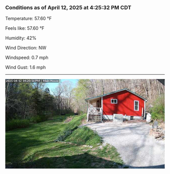 ### Conditions as of April 12, 2025 at 4:25:32 PM CDT 

Temperature: 57.60 &deg;F

Feels like: 57.60 &deg;F

Humidity: 42%

Wind Direction: NW

Windspeed: 0.7 mph

Wind Gust: 1.6 mph

---

<img src="./images/latest.jpeg"/>

